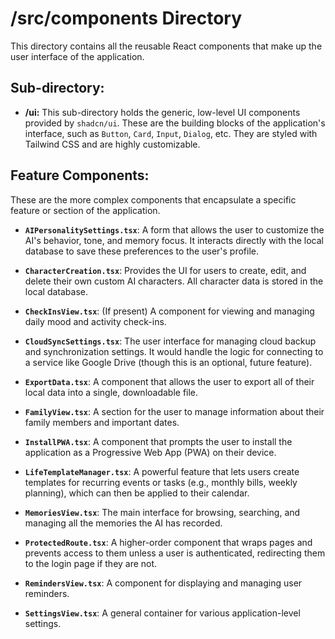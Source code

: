 # /src/components Directory

This directory contains all the reusable React components that make up the user interface of the application.

## Sub-directory:

- **/ui:** This sub-directory holds the generic, low-level UI components provided by `shadcn/ui`. These are the building blocks of the application's interface, such as `Button`, `Card`, `Input`, `Dialog`, etc. They are styled with Tailwind CSS and are highly customizable.

## Feature Components:

These are the more complex components that encapsulate a specific feature or section of the application.

- **`AIPersonalitySettings.tsx`**: A form that allows the user to customize the AI's behavior, tone, and memory focus. It interacts directly with the local database to save these preferences to the user's profile.

- **`CharacterCreation.tsx`**: Provides the UI for users to create, edit, and delete their own custom AI characters. All character data is stored in the local database.

- **`CheckInsView.tsx`**: (If present) A component for viewing and managing daily mood and activity check-ins.

- **`CloudSyncSettings.tsx`**: The user interface for managing cloud backup and synchronization settings. It would handle the logic for connecting to a service like Google Drive (though this is an optional, future feature).

- **`ExportData.tsx`**: A component that allows the user to export all of their local data into a single, downloadable file.

- **`FamilyView.tsx`**: A section for the user to manage information about their family members and important dates.

- **`InstallPWA.tsx`**: A component that prompts the user to install the application as a Progressive Web App (PWA) on their device.

- **`LifeTemplateManager.tsx`**: A powerful feature that lets users create templates for recurring events or tasks (e.g., monthly bills, weekly planning), which can then be applied to their calendar.

- **`MemoriesView.tsx`**: The main interface for browsing, searching, and managing all the memories the AI has recorded.

- **`ProtectedRoute.tsx`**: A higher-order component that wraps pages and prevents access to them unless a user is authenticated, redirecting them to the login page if they are not.

- **`RemindersView.tsx`**: A component for displaying and managing user reminders.

- **`SettingsView.tsx`**: A general container for various application-level settings.
